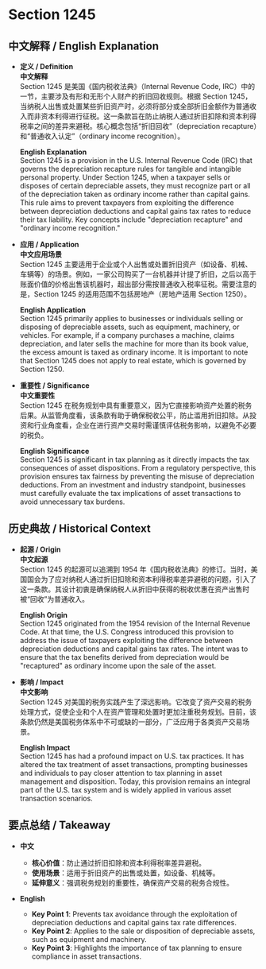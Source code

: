 # Section 1245

## 中文解释 / English Explanation

* **定义 / Definition**  
  **中文解释**  
  Section 1245 是美国《国内税收法典》（Internal Revenue Code, IRC）中的一节，主要涉及有形和无形个人财产的折旧回收规则。根据 Section 1245，当纳税人出售或处置某些折旧资产时，必须将部分或全部折旧金额作为普通收入而非资本利得进行征税。这一条款旨在防止纳税人通过折旧扣除和资本利得税率之间的差异来避税。核心概念包括“折旧回收”（depreciation recapture）和“普通收入认定”（ordinary income recognition）。  

  **English Explanation**  
  Section 1245 is a provision in the U.S. Internal Revenue Code (IRC) that governs the depreciation recapture rules for tangible and intangible personal property. Under Section 1245, when a taxpayer sells or disposes of certain depreciable assets, they must recognize part or all of the depreciation taken as ordinary income rather than capital gains. This rule aims to prevent taxpayers from exploiting the difference between depreciation deductions and capital gains tax rates to reduce their tax liability. Key concepts include "depreciation recapture" and "ordinary income recognition."

* **应用 / Application**  
  **中文应用场景**  
  Section 1245 主要适用于企业或个人出售或处置折旧资产（如设备、机械、车辆等）的场景。例如，一家公司购买了一台机器并计提了折旧，之后以高于账面价值的价格出售该机器时，超出部分需按普通收入税率征税。需要注意的是，Section 1245 的适用范围不包括房地产（房地产适用 Section 1250）。  

  **English Application**  
  Section 1245 primarily applies to businesses or individuals selling or disposing of depreciable assets, such as equipment, machinery, or vehicles. For example, if a company purchases a machine, claims depreciation, and later sells the machine for more than its book value, the excess amount is taxed as ordinary income. It is important to note that Section 1245 does not apply to real estate, which is governed by Section 1250.

* **重要性 / Significance**  
  **中文重要性**  
  Section 1245 在税务规划中具有重要意义，因为它直接影响资产处置的税务后果。从监管角度看，该条款有助于确保税收公平，防止滥用折旧扣除。从投资和行业角度看，企业在进行资产交易时需谨慎评估税务影响，以避免不必要的税负。  

  **English Significance**  
  Section 1245 is significant in tax planning as it directly impacts the tax consequences of asset dispositions. From a regulatory perspective, this provision ensures tax fairness by preventing the misuse of depreciation deductions. From an investment and industry standpoint, businesses must carefully evaluate the tax implications of asset transactions to avoid unnecessary tax burdens.

## 历史典故 / Historical Context

* **起源 / Origin**  
  **中文起源**  
  Section 1245 的起源可以追溯到 1954 年《国内税收法典》的修订。当时，美国国会为了应对纳税人通过折旧扣除和资本利得税率差异避税的问题，引入了这一条款。其设计初衷是确保纳税人从折旧中获得的税收优惠在资产出售时被“回收”为普通收入。  

  **English Origin**  
  Section 1245 originated from the 1954 revision of the Internal Revenue Code. At that time, the U.S. Congress introduced this provision to address the issue of taxpayers exploiting the difference between depreciation deductions and capital gains tax rates. The intent was to ensure that the tax benefits derived from depreciation would be "recaptured" as ordinary income upon the sale of the asset.

* **影响 / Impact**  
  **中文影响**  
  Section 1245 对美国的税务实践产生了深远影响。它改变了资产交易的税务处理方式，促使企业和个人在资产管理和处置时更加注重税务规划。目前，该条款仍然是美国税务体系中不可或缺的一部分，广泛应用于各类资产交易场景。  

  **English Impact**  
  Section 1245 has had a profound impact on U.S. tax practices. It has altered the tax treatment of asset transactions, prompting businesses and individuals to pay closer attention to tax planning in asset management and disposition. Today, this provision remains an integral part of the U.S. tax system and is widely applied in various asset transaction scenarios.

## 要点总结 / Takeaway

* **中文**  
  - **核心价值**：防止通过折旧扣除和资本利得税率差异避税。  
  - **使用场景**：适用于折旧资产的出售或处置，如设备、机械等。  
  - **延伸意义**：强调税务规划的重要性，确保资产交易的税务合规性。  

* **English**  
  - **Key Point 1**: Prevents tax avoidance through the exploitation of depreciation deductions and capital gains tax rate differences.  
  - **Key Point 2**: Applies to the sale or disposition of depreciable assets, such as equipment and machinery.  
  - **Key Point 3**: Highlights the importance of tax planning to ensure compliance in asset transactions.